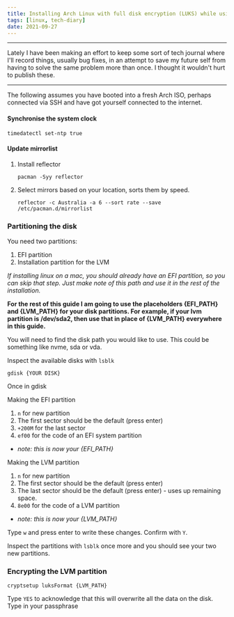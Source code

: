 ```yaml
---
title: Installing Arch Linux with full disk encryption (LUKS) while using LVM.
tags: [linux, tech-diary]
date: 2021-09-27
---
```


***
Lately I have been making an effort to keep some sort of tech journal where
I'll record things, usually bug fixes, in an attempt to save my future self
from having to solve the same problem more than once. I thought it wouldn't
hurt to publish these.
***


The following assumes you have booted into a fresh Arch ISO, perhaps connected
via SSH and have got yourself connected to the internet.


#### Synchronise the system clock

`timedatectl set-ntp true`

#### Update mirrorlist

1. Install reflector

	`pacman -Syy reflector`

2. Select mirrors based on your location, sorts them by speed.

	`reflector -c Australia -a 6 --sort rate --save /etc/pacman.d/mirrorlist`

### Partitioning the disk

You need two partitions:
1. EFI partition
2. Installation partition for the LVM

*If installing linux on a mac, you should already have an EFI partition, so you
can skip that step. Just make note of this path and use it in the rest of the
installation.*

**For the rest of this guide I am going to use the placeholders {EFI_PATH} and {LVM_PATH} for your disk partitions.
For example, if your lvm partition is /dev/sda2, then use that in place of {LVM_PATH} everywhere in this guide.**


You will need to find the disk path you would like to use. This could be something like nvme, sda or vda.

Inspect the available disks with `lsblk`

`gdisk {YOUR DISK}`

Once in gdisk

Making the EFI partition
1. `n` for new partition
2. The first sector should be the default (press enter)
3. `+200M` for the last sector
4. `ef00` for the code of an EFI system partition

- *note: this is now your {EFI_PATH}*

Making the LVM partition
1. `n` for new partition
2. The first sector should be the default (press enter)
3. The last sector should be the default (press enter) - uses up remaining space.
4. `8e00` for the code of a LVM partition

- *note: this is now your {LVM_PATH}*

Type `w` and press enter to write these changes. Confirm with `Y`.

Inspect the partitions with `lsblk` once more and you should see your two new partitions.

### Encrypting the LVM partition

`cryptsetup luksFormat {LVM_PATH}`

Type `YES` to acknowledge that this will overwrite all the data on the disk.
Type in your passphrase
